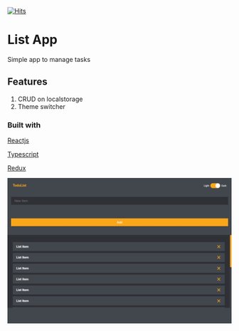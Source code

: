 [![Hits](https://hits.seeyoufarm.com/api/count/incr/badge.svg?url=https%3A%2F%2Fgithub.com%2Fmandimartins%2Freactjs_typescript_app&count_bg=%2317817A&title_bg=%23555555&icon=&icon_color=%23E7E7E7&title=hits&edge_flat=false)](https://hits.seeyoufarm.com)

# List App

Simple app to manage tasks

## Features

1. CRUD on localstorage
2. Theme switcher

### Built with
[Reactjs](https://reactjs.org/)

[Typescript](https://www.typescriptlang.org/)

[Redux](https://redux.js.org/)

<img src="/project-image.jpg">
